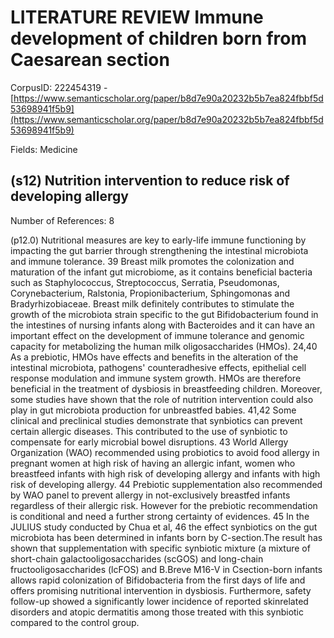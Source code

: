 # LITERATURE REVIEW Immune development of children born from Caesarean section

CorpusID: 222454319 - [https://www.semanticscholar.org/paper/b8d7e90a20232b5b7ea824fbbf5d53698941f5b9](https://www.semanticscholar.org/paper/b8d7e90a20232b5b7ea824fbbf5d53698941f5b9)

Fields: Medicine

## (s12) Nutrition intervention to reduce risk of developing allergy
Number of References: 8

(p12.0) Nutritional measures are key to early-life immune functioning by impacting the gut barrier through strengthening the intestinal microbiota and immune tolerance. 39 Breast milk promotes the colonization and maturation of the infant gut microbiome, as it contains beneficial bacteria such as Staphylococcus, Streptococcus, Serratia, Pseudomonas, Corynebacterium, Ralstonia, Propionibacterium, Sphingomonas and Bradyrhizobiaceae. Breast milk definitely contributes to stimulate the growth of the microbiota strain specific to the gut Bifidobacterium found in the intestines of nursing infants along with Bacteroides and it can have an important effect on the development of immune tolerance and genomic capacity for metabolizing the human milk oligosaccharides (HMOs). 24,40 As a prebiotic, HMOs have effects and benefits in the alteration of the intestinal microbiota, pathogens' counteradhesive effects, epithelial cell response modulation and immune system growth. HMOs are therefore beneficial in the treatment of dysbiosis in breastfeeding children. Moreover, some studies have shown that the role of nutrition intervention could also play in gut microbiota production for unbreastfed babies. 41,42 Some clinical and preclinical studies demonstrate that synbiotics can prevent certain allergic diseases. This contributed to the use of synbiotic to compensate for early microbial bowel disruptions. 43 World Allergy Organization (WAO) recommended using probiotics to avoid food allergy in pregnant women at high risk of having an allergic infant, women who breastfeed infants with high risk of developing allergy and infants with high risk of developing allergy. 44 Prebiotic supplementation also recommended by WAO panel to prevent allergy in not-exclusively breastfed infants regardless of their allergic risk. However for the prebiotic recommendation is conditional and need a further strong certainty of evidences. 45 In the JULIUS study conducted by Chua et al, 46 the effect synbiotics on the gut microbiota has been determined in infants born by C-section.The result has shown that supplementation with specific synbiotic mixture (a mixture of short-chain galactooligosaccharides (scGOS) and long-chain fructooligosaccharides (lcFOS) and B.Breve M16-V in Csection-born infants allows rapid colonization of Bifidobacteria from the first days of life and offers promising nutritional intervention in dysbiosis. Furthermore, safety follow-up showed a significantly lower incidence of reported skinrelated disorders and atopic dermatitis among those treated with this synbiotic compared to the control group.
